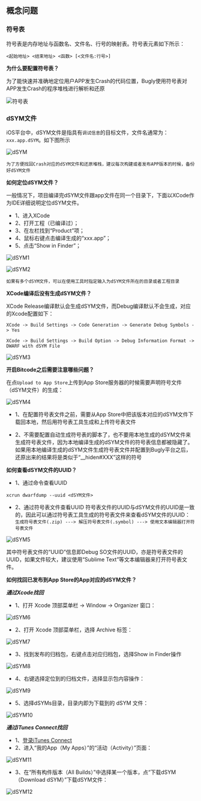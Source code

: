 ## 概念问题

### 符号表
符号表是内存地址与函数名、文件名、行号的映射表。符号表元素如下所示：

`<起始地址> <结束地址> <函数> [<文件名:行号>]`


**为什么要配置符号表？**

为了能快速并准确地定位用户APP发生Crash的代码位置，Bugly使用符号表对APP发生Crash的程序堆栈进行解析和还原

![符号表](./iOS大杂烩/Crash收集/符号表.png)


### dSYM文件

iOS平台中，dSYM文件是指具有`调试信息`的目标文件，文件名通常为：`xxx.app.dSYM`。如下图所示


![dSYM](./iOS大杂烩/Crash收集/dSYM.png)

`为了方便找回Crash对应的dSYM文件和还原堆栈，建议每次构建或者发布APP版本的时候，备份好dSYM文件`


**如何定位dSYM文件？**

一般情况下，项目编译完dSYM文件跟app文件在同一个目录下，下面以XCode作为IDE详细说明定位dSYM文件。

- 1、进入XCode
- 2、打开工程（已编译过）；
- 3、在左栏找到“Product”项；
- 4、鼠标右键点击编译生成的“xxx.app”；
- 5、点击“Show in Finder”；

![dSYM1](./iOS大杂烩/Crash收集/dSYM1.png)

![dSYM2](./iOS大杂烩/Crash收集/dSYM2.png)


`如果有多个dSYM文件，可以在使用工具时指定输入为dSYM文件所在的目录或者工程目录`


**XCode编译后没有生成dSYM文件？**

XCode Release编译默认会生成dSYM文件，而Debug编译默认不会生成，对应的Xcode配置如下：

`XCode -> Build Settings -> Code Generation -> Generate Debug Symbols -> Yes`

`XCode -> Build Settings -> Build Option -> Debug Information Format -> DWARF with dSYM File`

![dSYM3](./iOS大杂烩/Crash收集/dSYM3.png)


**开启Bitcode之后需要注意哪些问题？**

在点`Upload to App Store`上传到App Store服务器的时候需要声明符号文件（dSYM文件）的生成：

![dSYM4](./iOS大杂烩/Crash收集/dSYM4.jpg)

- 1、在配置符号表文件之前，需要从App Store中把该版本对应的dSYM文件下载回本地，然后用符号表工具生成和上传符号表文件

- 2、不需要配置自动生成符号表的脚本了，也不要用本地生成的dSYM文件来生成符号表文件，因为本地编译生成的dSYM文件的符号表信息都被隐藏了。如果用本地编译生成的dSYM文件生成符号表文件并配置到Bugly平台之后，还原出来的结果将是类似于“__hiden#XXX”这样的符号

**如何查看dSYM文件的UUID？**

- 1、通过命令查看UUID
```
xcrun dwarfdump --uuid <dSYM文件>
```
- 2、通过符号表文件查看UUID
符号表文件的UUID与dSYM文件的UUID是一致的，因此可以通过符号表工具生成的符号表文件来查看dSYM文件的UUID：
`生成符号表文件(.zip) ---> 解压符号表文件(.symbol) ---> 使用文本编辑器打开符号表文件`

![dSYM5](./iOS大杂烩/Crash收集/dSYM5.png)

其中符号表文件的“UUID”信息即Debug SO文件的UUID，亦是符号表文件的UUID，如果文件较大，建议使用“Sublime Text”等文本编辑器来打开符号表文件。



**如何找回已发布到App Store的App对应的dSYM文件？**

***通过Xcode找回***

- 1、打开 Xcode 顶部菜单栏 -> Window -> Organizer 窗口： 

![dSYM6](./iOS大杂烩/Crash收集/dSYM6.jpg)

- 2、打开 Xcode 顶部菜单栏，选择 Archive 标签： 

![dSYM7](./iOS大杂烩/Crash收集/dSYM7.jpg)

- 3、找到发布的归档包，右键点击对应归档包，选择Show in Finder操作

![dSYM8](./iOS大杂烩/Crash收集/dSYM8.jpg)

- 4、右键选择定位到的归档文件，选择显示包内容操作： 

![dSYM9](./iOS大杂烩/Crash收集/dSYM9.jpg)

- 5、选择dSYMs目录，目录内即为下载到的 dSYM 文件： 

![dSYM10](./iOS大杂烩/Crash收集/dSYM10.jpg)


***通过iTunes Connect找回***

- 1、[登录iTunes Connect](https://itunesconnect.apple.com/)
- 2、进入“我的App（My Apps）”的“活动（Activity）”页面：

![dSYM11](./iOS大杂烩/Crash收集/dSYM11.png)

- 3、在“所有构件版本（All Builds）”中选择某一个版本，点“下载dSYM（Download dSYM）”下载dSYM文件： 

![dSYM12](./iOS大杂烩/Crash收集/dSYM12.png)




